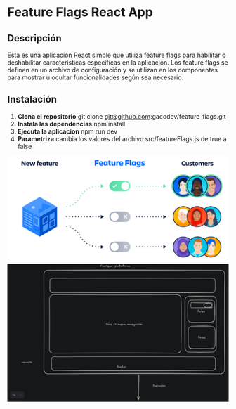 
# Feature Flags React App

## Descripción

Esta es una aplicación React simple que utiliza feature flags para habilitar o deshabilitar características específicas en la aplicación. Los feature flags se definen en un archivo de configuración y se utilizan en los componentes para mostrar u ocultar funcionalidades según sea necesario.

## Instalación

1. **Clona el repositorio**
    git clone git@github.com:gacodev/feature_flags.git
2. **Instala las dependencias**
    npm install
3. **Ejecuta la aplicacion**
    npm run dev
4. **Parametriza**
    cambia los valores del archivo src/featureFlags.js de true a false

![atlassian concepto](image-1.png)
![aplicacion feature flags](image.png)